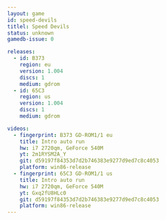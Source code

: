 ```yaml
---
layout: game
id: speed-devils
titlel: Speed Devils
status: unknown
gamedb-issue: 0

releases:
  - id: B373
    region: eu
    version: 1.004
    discs: 1
    medium: gdrom
  - id: 65C3
    region: us
    version: 1.004
    discs: 1
    medium: gdrom

videos:
  - fingerprint: B373 GD-ROM1/1 eu
    title: Intro auto run
    hw: i7 2720qm, GeForce 540M
    yt: 2m1RYSM2A_Y
    git: d59197f84353d7d2b746383e9277d9ed7c8c4053
    platform: win86-release
  - fingerprint: 65C3 GD-ROM1/1 us
    title: Intro auto run
    hw: i7 2720qm, GeForce 540M
    yt: Gxq2fU8HLc0
    git: d59197f84353d7d2b746383e9277d9ed7c8c4053
    platform: win86-release
---
```

